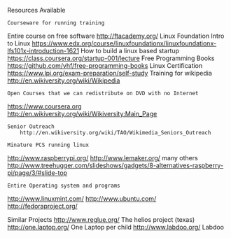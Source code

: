Resources Available

    Courseware for running training 
Entire course on free software http://ftacademy.org/
Linux Foundation Intro to Linux https://www.edx.org/course/linuxfoundationx/linuxfoundationx-lfs101x-introduction-1621
How to build a linux based startup https://class.coursera.org/startup-001/lecture
Free Programming Books https://github.com/vhf/free-programming-books
Linux Certification https://www.lpi.org/exam-preparation/self-study
Training for wikipedia http://en.wikiversity.org/wiki/Wikipedia

    Open Courses that we can redistribute on DVD with no Internet
https://www.coursera.org
http://en.wikiversity.org/wiki/Wikiversity:Main_Page

    Senior Outreach
        http://en.wikiversity.org/wiki/TAO/Wikimedia_Seniors_Outreach
        
    Minature PCS running linux
http://www.raspberrypi.org/
http://www.lemaker.org/ 
many others http://www.treehugger.com/slideshows/gadgets/8-alternatives-raspberry-pi/page/3/#slide-top
        
    Entire Operating system and programs 
http://www.linuxmint.com/
http://www.ubuntu.com/
http://fedoraproject.org/

        
Similar Projects
http://www.reglue.org/ The helios project (texas)
http://one.laptop.org/ One Laptop per child
http://www.labdoo.org/ Labdoo 